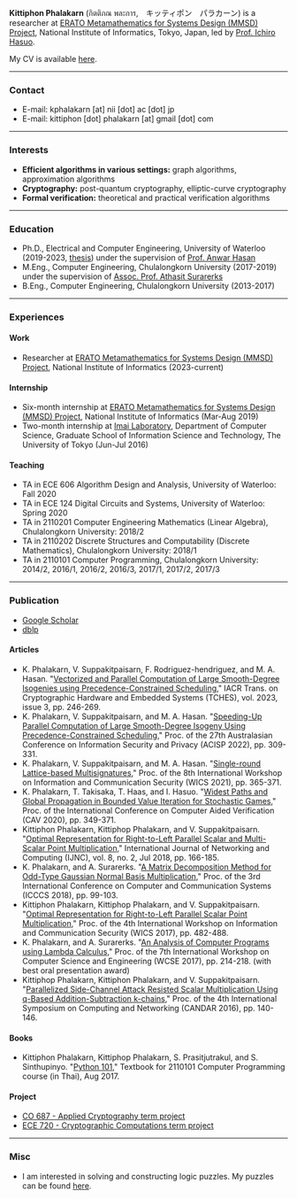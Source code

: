 **Kittiphon Phalakarn** (กิตติภณ พละการ,　キッティポン　パラカーン) is a researcher at [ERATO Metamathematics for Systems Design (MMSD) Project](https://group-mmm.org/eratommsd), National Institute of Informatics, Tokyo, Japan, led by [Prof. Ichiro Hasuo](https://group-mmm.org/~ichiro).

My CV is available [here](https://docs.google.com/viewer?url=https://github.com/kittiphonp/kittiphonp.github.io/raw/master/Kittiphon%20Phalakarn_CV.pdf).

* * *

### Contact

- E-mail: kphalakarn [at] nii [dot] ac [dot] jp
- E-mail: kittiphon [dot] phalakarn [at] gmail [dot] com

* * *

### Interests

- **Efficient algorithms in various settings:** graph algorithms, approximation algorithms
- **Cryptography:** post-quantum cryptography, elliptic-curve cryptography
- **Formal verification:** theoretical and practical verification algorithms

* * *

### Education

- Ph.D., Electrical and Computer Engineering, University of Waterloo (2019-2023, [thesis](https://uwspace.uwaterloo.ca/bitstream/handle/10012/19649/Phalakarn_Kittiphon.pdf)) under the supervision of [Prof. Anwar Hasan](https://uwaterloo.ca/electrical-computer-engineering/profile/ahasan)
- M.Eng., Computer Engineering, Chulalongkorn University (2017-2019) under the supervision of [Assoc. Prof. Athasit Surarerks](https://www.cp.eng.chula.ac.th/~athasit)
- B.Eng., Computer Engineering, Chulalongkorn University (2013-2017)

* * *

### Experiences

#### Work

- Researcher at [ERATO Metamathematics for Systems Design (MMSD) Project](https://group-mmm.org/eratommsd), National Institute of Informatics (2023-current)

#### Internship

- Six-month internship at [ERATO Metamathematics for Systems Design (MMSD) Project](https://group-mmm.org/eratommsd), National Institute of Informatics (Mar-Aug 2019)
- Two-month internship at [Imai Laboratory](http://www-imai.is.s.u-tokyo.ac.jp), Department of Computer Science, Graduate School of Information Science and Technology, The University of Tokyo (Jun-Jul 2016)

#### Teaching

- TA in ECE 606 Algorithm Design and Analysis, University of Waterloo: Fall 2020
- TA in ECE 124 Digital Circuits and Systems, University of Waterloo: Spring 2020
- TA in 2110201 Computer Engineering Mathematics (Linear Algebra), Chulalongkorn University: 2018/2
- TA in 2110202 Discrete Structures and Computability (Discrete Mathematics), Chulalongkorn University: 2018/1
- TA in 2110101 Computer Programming, Chulalongkorn University: 2014/2, 2016/1, 2016/2, 2016/3, 2017/1, 2017/2, 2017/3

* * *

### Publication

- [Google Scholar](https://scholar.google.com/citations?user=-vdzW3kAAAAJ)
- [dblp](https://dblp.uni-trier.de/pers/hd/p/Phalakarn:Kittiphon)

#### Articles

- K. Phalakarn, V. Suppakitpaisarn, F. Rodriguez-hendriguez, and M. A. Hasan. "[Vectorized and Parallel Computation of Large Smooth-Degree Isogenies using Precedence-Constrained Scheduling](https://tches.iacr.org/index.php/TCHES/article/view/10963/10270)," IACR Trans. on Cryptographic Hardware and Embedded Systems (TCHES), vol. 2023, issue 3, pp. 246-269.
- K. Phalakarn, V. Suppakitpaisarn, and M. A. Hasan. "[Speeding-Up Parallel Computation of Large Smooth-Degree Isogeny Using Precedence-Constrained Scheduling](https://link.springer.com/content/pdf/10.1007/978-3-031-22301-3_16.pdf)," Proc. of the 27th Australasian Conference on Information Security and Privacy (ACISP 2022), pp. 309-331.
- K. Phalakarn, V. Suppakitpaisarn, and M. A. Hasan. "[Single-round Lattice-based Multisignatures](https://ieeexplore.ieee.org/document/9644197)," Proc. of the 8th International Workshop on Information and Communication Security (WICS 2021), pp. 365-371.
- K. Phalakarn, T. Takisaka, T. Haas, and I. Hasuo. "[Widest Paths and Global Propagation in Bounded Value Iteration for Stochastic Games](https://link.springer.com/content/pdf/10.1007/978-3-030-53291-8_19.pdf)," Proc. of the International Conference on Computer Aided Verification (CAV 2020), pp. 349-371.
- Kittiphon Phalakarn, Kittiphop Phalakarn, and V. Suppakitpaisarn. "[Optimal Representation for Right-to-Left Parallel Scalar and Multi-Scalar Point Multiplication](http://www.ijnc.org/index.php/ijnc/article/view/179/177)," International Journal of Networking and Computing (IJNC), vol. 8, no. 2, Jul 2018, pp. 166-185.
- K. Phalakarn, and A. Surarerks. "[A Matrix Decomposition Method for Odd-Type Gaussian Normal Basis Multiplication](https://ieeexplore.ieee.org/document/8463251)," Proc. of the 3rd International Conference on Computer and Communication Systems (ICCCS 2018), pp. 99-103.
- Kittiphon Phalakarn, Kittiphop Phalakarn, and V. Suppakitpaisarn. "[Optimal Representation for Right-to-Left Parallel Scalar Point Multiplication](https://ieeexplore.ieee.org/document/8345477)," Proc. of the 4th International Workshop on Information and Communication Security (WICS 2017), pp. 482-488.
- K. Phalakarn, and A. Surarerks. "[An Analysis of Computer Programs using Lambda Calculus](https://www.scopus.com/record/display.uri?eid=2-s2.0-85027859862&origin=resultslist)," Proc. of the 7th International Workshop on Computer Science and Engineering (WCSE 2017), pp. 214-218. (with best oral presentation award)
- Kittiphop Phalakarn, Kittiphon Phalakarn, and V. Suppakitpaisarn. "[Parallelized Side-Channel Attack Resisted Scalar Multiplication Using q-Based Addition-Subtraction k-chains](https://ieeexplore.ieee.org/abstract/document/7818605)," Proc. of the 4th International Symposium on Computing and Networking (CANDAR 2016), pp. 140-146.

#### Books

- Kittiphon Phalakarn, Kittiphop Phalakarn, S. Prasitjutrakul, and S. Sinthupinyo. "[Python 101](https://www.cp.eng.chula.ac.th/books/python101)," Textbook for 2110101 Computer Programming course (in Thai), Aug 2017.

#### Project

- [CO 687 - Applied Cryptography term project](https://docs.google.com/viewer?url=https://github.com/kittiphonp/kittiphonp.github.io/raw/master/CO%20687_Project_Kittiphon%20Phalakarn.pdf)
- [ECE 720 - Cryptographic Computations term project](https://docs.google.com/viewer?url=https://github.com/kittiphonp/kittiphonp.github.io/raw/master/ECE%20720_Project_Kittiphon%20Phalakarn.pdf)

* * *

### Misc

- I am interested in solving and constructing logic puzzles. My puzzles can be found [here](https://www.instagram.com/puzzles.corner).
